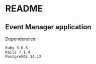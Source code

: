 # README

## Event Manager application
Dependencies:
```
Ruby 3.0.5
Rails 7.1.4
PostgreSQL 14.12
```

